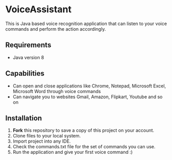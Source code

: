 # VoiceAssistant
This is Java based voice recognition application that can listen to your voice commands and perform the action accordingly.

## Requirements
- Java version 8

## Capabilities
- Can open and close applications like Chrome, Notepad, Microsoft Excel, Microsoft Word through voice commands
- Can navigate you to websites Gmail, Amazon, Flipkart, Youtube and so on

## Installation
1. **Fork** this repository to save a copy of this project on your account.
2. Clone files to your local system.
3. Import project into any IDE.
4. Check the commands.txt file for the set of commands you can use.
5. Run the application and give your first voice command :)

